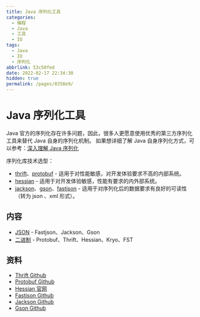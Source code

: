 ```yaml
---
title: Java 序列化工具
categories: 
  - 编程
  - Java
  - 工具
  - IO
tags: 
  - Java
  - IO
  - 序列化
abbrlink: 53c50fed
date: 2022-02-17 22:34:30
hidden: true
permalink: /pages/0358e9/
---
```


# Java 序列化工具

Java 官方的序列化存在许多问题，因此，很多人更愿意使用优秀的第三方序列化工具来替代 Java 自身的序列化机制。 如果想详细了解 Java 自身序列化方式，可以参考：[深入理解 Java 序列化](https://github.com/dunwu/javacore/blob/master/docs/io/java-serialization.md)

序列化库技术选型：

- [thrift](https://github.com/apache/thrift)、[protobuf](https://github.com/protocolbuffers/protobuf) - 适用于对性能敏感，对开发体验要求不高的内部系统。
- [hessian](http://hessian.caucho.com/doc/hessian-overview.xtp) - 适用于对开发体验敏感，性能有要求的内外部系统。
- [jackson](https://github.com/FasterXML/jackson)、[gson](https://github.com/google/gson)、[fastjson](https://github.com/alibaba/fastjson) - 适用于对序列化后的数据要求有良好的可读性（转为 json 、xml 形式）。

## 内容

- [JSON](01.JSON序列化.md) - Fastjson、Jackson、Gson
- [二进制](02.二进制序列化.md) - Protobuf、Thrift、Hessian、Kryo、FST

## 资料

- [Thrift Github](https://github.com/apache/thrift)
- [Protobuf Github](https://github.com/protocolbuffers/protobuf)
- [Hessian 官网](http://hessian.caucho.com/doc/hessian-overview.xtp)
- [Fastjson Github](https://github.com/alibaba/fastjson)
- [Jackson Github](https://github.com/FasterXML/jackson)
- [Gson Github](https://github.com/google/gson)
